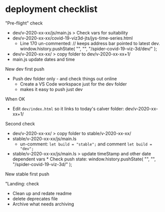 
# deployment checklist


"Pre-flight" check

* dev/v-2020-xx-xx/js/main.js > Check vars for suitability
* dev/v-2020-xx-xx/covid-19-viz3d-jts/jys-time-series.html
	* Line 170 un-commented:
	// keeps address bar pointed to latest dev.
	window.history.pushState( "", "", "/spider-covid-19-viz-3d/dev/" );
* dev/v-2020-xx-xx/ > copy folder to dev/v-2020-xx-xx+1/
* main.js update dates and time

New dev first push

* Push dev folder only - and check things out online
	* Create a VS Code workspace just for the dev folder
	* makes it easy to push just dev

When OK

* Edit ```dev/index.html``` so it links to today's calver folder: dev/v-2020-xx-xx+1/

Second check

* dev/v-2020-xx-xx/ > copy folder to stable/v-2020-xx-xx/
* stable/v-2020-xx-xx/js/main.ls
	* un-comment: ```let build = "stable";``` and comment ```let build = "dev";```
* stable/v-2020-xx-xx/js/main.ls > update timeStamp and other date dependent vars
		* Check push state:
	window.history.pushState( "", "", "/spider-covid-19-viz-3d/" );

New stable first push


"Landing: check
* Clean up and redate readme
* delete deprecates file
* Archive what needs archiving